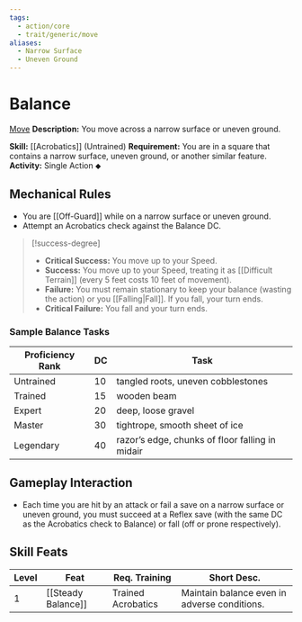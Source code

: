 ```yaml
---
tags:
  - action/core
  - trait/generic/move
aliases:
  - Narrow Surface
  - Uneven Ground
---
```

# Balance [](#Actions "Single Action")

[Move](Move.md "General Trait")
**Description:** You move across a narrow surface or uneven ground.

**Skill:** [[Acrobatics]] (Untrained)
**Requirement:** You are in a square that contains a narrow surface, uneven ground, or another similar feature.
**Activity:** Single Action ⬥

## Mechanical Rules

- You are [[Off-Guard]] while on a narrow surface or uneven ground. 
- Attempt an Acrobatics check against the Balance DC.

> [!success-degree]
>- **Critical Success:** You move up to your Speed.  
>- **Success:** You move up to your Speed, treating it as [[Difficult Terrain]] (every 5 feet costs 10 feet of movement).  
>- **Failure:** You must remain stationary to keep your balance (wasting the action) or you [[Falling|Fall]]. If you fall, your turn ends.  
>- **Critical Failure:** You fall and your turn ends.
  
### Sample Balance Tasks

| **Proficiency Rank** | **DC** | Task                                            |
| -------------------- | ------ | ----------------------------------------------- |
| Untrained            | 10     | tangled roots, uneven cobblestones              |
| Trained              | 15     | wooden beam                                     |
| Expert               | 20     | deep, loose gravel                              |
| Master               | 30     | tightrope, smooth sheet of ice                  |
| Legendary            | 40     | razor’s edge, chunks of floor falling in midair |

## Gameplay Interaction

 - Each time you are hit by an attack or fail a save on a narrow surface or uneven ground, you must succeed at a Reflex save (with the same DC as the Acrobatics check to Balance) or fall (off or prone respectively).

## Skill Feats

| Level | Feat               | Req. Training      | Short Desc.                                  |
| ----- | ------------------ | ------------------ | -------------------------------------------- |
| 1     | [[Steady Balance]] | Trained Acrobatics | Maintain balance even in adverse conditions. |